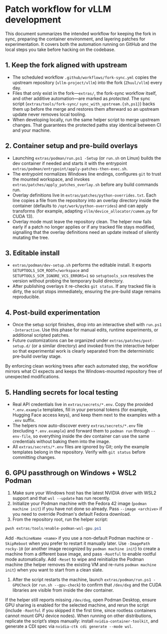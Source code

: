 # Patch workflow for vLLM development

This document summarizes the intended workflow for keeping the fork in sync, preparing the
container environment, and layering patches for experimentation. It covers both the automation
running on GitHub and the local steps you take before hacking on the codebase.

## 1. Keep the fork aligned with upstream

- The scheduled workflow `.github/workflows/fork-sync.yml` copies the upstream repository
  (`vllm-project/vllm`) into the fork (`Zhuul/vllm`) every day.
- Files that only exist in the fork—`extras/`, the fork-sync workflow itself, and other
  additive automation—are marked as *protected*. The sync script (`extras/tools/fork-sync/`
  `sync_with_upstream.{sh,ps1}`) backs them up before the merge and restores them afterward so
  an upstream update never removes local tooling.
- When developing locally, run the same helper script to merge upstream changes. That guarantees
  the protected paths stay identical between CI and your machine.

## 2. Container setup and pre-build overlays

- Launching `extras/podman/run.ps1 -Setup` (or `run.sh` on Linux) builds the dev container if
  needed and starts it with the entrypoint `extras/podman/entrypoint/apply-patches-then-exec.sh`.
- The entrypoint normalizes Windows line endings, configures `git` to trust the mounted
  workspace, and invokes `extras/patches/apply_patches_overlay.sh` before any build commands run.
- Overlay definitions live in `extras/patches/python-overrides.txt`. Each line copies a file from
  the repository into an overlay directory inside the container (defaults to
  `/opt/work/python-overrides`) and can apply transforms (for example, adapting
  `vllm/device_allocator/cumem.py` for CUDA 13).
- Overlay mode must leave the repository clean. The helper now fails early if a patch no longer
  applies or if any tracked file stays modified, signalling that the overlay definitions need an
  update instead of silently mutating the tree.

## 3. Editable install

- `extras/podman/dev-setup.sh` performs the editable install. It exports
  `SETUPTOOLS_SCM_ROOT=/workspace` and `SETUPTOOLS_SCM_IGNORE_VCS_ERRORS=1` so
  `setuptools_scm` resolves the version without probing the temporary build directory.
- After publishing overlays it re-checks `git status`. If any tracked file is dirty, the script
  stops immediately, ensuring the pre-build stage remains reproducible.

## 4. Post-build experimentation

- Once the setup script finishes, drop into an interactive shell with `run.ps1 -Interactive`.
  Use this phase for manual edits, runtime experiments, or additional scripted patches.
- Future customizations can be organized under `extras/patches/post-setup.d/` (or a similar
  directory) and invoked from the interactive helper so that experimental work is clearly
  separated from the deterministic pre-build overlay stage.

By enforcing clean working trees after each automated step, the workflow mirrors what CI expects
and keeps the Windows-mounted repository free of unexpected modifications.

## 5. Handling secrets for local testing

- Real API credentials live in `extras/secrets/*.env`. Copy the provided `*.env.example`
  templates, fill in your personal tokens (for example, Hugging Face access keys), and keep them
  next to the examples with a `.env` suffix.
- The helpers now auto-discover every `extras/secrets/*.env` file (excluding `*.env.example`) and
  forward them to `podman run` through `--env-file`, so everything inside the dev container can use
  the same credentials without baking them into the image.
- All `extras/secrets/*.env` files are ignored by Git; only the example templates belong in the
  repository. Verify with `git status` before committing changes.

## 6. GPU passthrough on Windows + WSL2 Podman

1. Make sure your Windows host has the latest NVIDIA driver with WSL2 support and that `wsl --update`
   has run recently.
1. Initialize your Podman machine with the Fedora 42 image (`podman machine init`) if you have not done
  so already. Pass `--image <archive>` if you need to override Podman's default Fedora download.
1. From the repository root, run the helper script:

  ```powershell
  pwsh extras/tools/enable-podman-wsl-gpu.ps1
  ```

   Add `-MachineName <name>` if you use a non-default Podman machine or `-SkipReboot` when you prefer
  to restart it manually later. Use `-ImagePath rocky-10` (or another image recognized by `podman machine
  init`) to create a machine from a different base image, and pass `-Rootful` to enable rootful
  mode automatically. Add `-Reset` to wipe and reinitialize the Podman machine (the helper removes the
  existing VM and re-runs `podman machine init`) when you want to start from a clean slate.

1. After the script restarts the machine, launch `extras/podman/run.ps1 -GPUCheck` (or `run.sh --gpu-check`)
   to confirm that `/dev/dxg` and the CUDA libraries are visible from inside the dev container.

If the helper still reports missing `/dev/dxg`, open Podman Desktop, ensure GPU sharing is enabled for
the selected machine, and rerun the script (include `-Rootful` if you skipped it the first time, since
rootless containers cannot mount GPU device nodes). When running on other distributions, replicate the
script’s steps manually: install `nvidia-container-toolkit`, and generate a CDI spec via
`nvidia-ctk cdi generate --mode wsl`.
